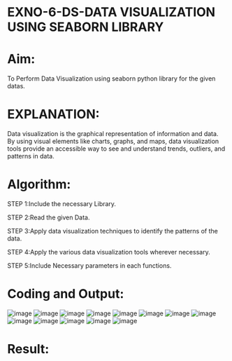 # EXNO-6-DS-DATA VISUALIZATION USING SEABORN LIBRARY

# Aim:
  To Perform Data Visualization using seaborn python library for the given datas.

# EXPLANATION:
Data visualization is the graphical representation of information and data. By using visual elements like charts, graphs, and maps, data visualization tools provide an accessible way to see and understand trends, outliers, and patterns in data.

# Algorithm:
STEP 1:Include the necessary Library.

STEP 2:Read the given Data.

STEP 3:Apply data visualization techniques to identify the patterns of the data.

STEP 4:Apply the various data visualization tools wherever necessary.

STEP 5:Include Necessary parameters in each functions.

# Coding and Output:
 ![image](https://github.com/Saiguruchandran/EXNO-6-DS/assets/144870946/c9313487-6534-41e9-ba2c-5f98827c5012)
![image](https://github.com/Saiguruchandran/EXNO-6-DS/assets/144870946/a4d3000a-08cc-4c39-a945-90ebb47137aa)
![image](https://github.com/Saiguruchandran/EXNO-6-DS/assets/144870946/f656222f-6ec9-4885-8a09-59f8f80043c2)
![image](https://github.com/Saiguruchandran/EXNO-6-DS/assets/144870946/37f11289-ed28-4fa8-969c-75b560ed07c8)
![image](https://github.com/Saiguruchandran/EXNO-6-DS/assets/144870946/78688812-5d16-40af-961b-4d4e4f1f7822)
![image](https://github.com/Saiguruchandran/EXNO-6-DS/assets/144870946/0bf03442-139d-475b-b37a-c0bfefef93be)
![image](https://github.com/Saiguruchandran/EXNO-6-DS/assets/144870946/c3846459-f4a0-4a14-9135-b9e1e5efb76d)
![image](https://github.com/Saiguruchandran/EXNO-6-DS/assets/144870946/16146d77-e8c2-448f-b0d7-49c2aa7a3c13)
![image](https://github.com/Saiguruchandran/EXNO-6-DS/assets/144870946/f5a2591e-f496-43d1-b5c0-17016a5b594d)
![image](https://github.com/Saiguruchandran/EXNO-6-DS/assets/144870946/7503f370-7410-492f-bc65-e38661ef228d)
![image](https://github.com/Saiguruchandran/EXNO-6-DS/assets/144870946/f6a98944-8ef0-4a72-b1e0-52135611a7b5)
![image](https://github.com/Saiguruchandran/EXNO-6-DS/assets/144870946/bcdaaca5-b11b-44bd-ad41-b8fc573d03f2)
![image](https://github.com/Saiguruchandran/EXNO-6-DS/assets/144870946/c3d35731-34fc-4735-9ce2-2420cd4b3d82)


# Result:
 

